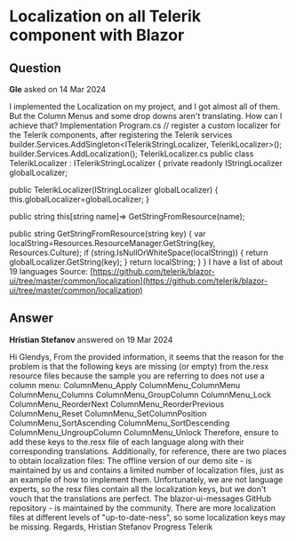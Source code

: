 # Localization on all Telerik component with Blazor

## Question

**Gle** asked on 14 Mar 2024

I implemented the Localization on my project, and I got almost all of them. But the Column Menus and some drop downs aren't translating. How can I achieve that? Implementation Program.cs // register a custom localizer for the Telerik components, after registering the Telerik services
builder.Services.AddSingleton<ITelerikStringLocalizer, TelerikLocalizer>();
builder.Services.AddLocalization(); TelerikLocalizer.cs public class TelerikLocalizer : ITelerikStringLocalizer
{
private readonly IStringLocalizer <Resources> globalLocalizer;

public TelerikLocalizer(IStringLocalizer <Resources> globalLocalizer)
{
this.globalLocalizer=globalLocalizer;
}

public string this[string name]=> GetStringFromResource(name);

public string GetStringFromResource(string key)
{
var localString=Resources.ResourceManager.GetString(key, Resources.Culture);
if (string.IsNullOrWhiteSpace(localString))
{
return globalLocalizer.GetString(key);
}
return localString;
}
} I have a list of about 19 languages Source: [https://github.com/telerik/blazor-ui/tree/master/common/localization](https://github.com/telerik/blazor-ui/tree/master/common/localization)

## Answer

**Hristian Stefanov** answered on 19 Mar 2024

Hi Glendys, From the provided information, it seems that the reason for the problem is that the following keys are missing (or empty) from the.resx resource files because the sample you are referring to does not use a column menu: ColumnMenu_Apply ColumnMenu_ColumnMenu ColumnMenu_Columns ColumnMenu_GroupColumn ColumnMenu_Lock ColumnMenu_ReorderNext ColumnMenu_ReorderPrevious ColumnMenu_Reset ColumnMenu_SetColumnPosition ColumnMenu_SortAscending ColumnMenu_SortDescending ColumnMenu_UngroupColumn ColumnMenu_Unlock Therefore, ensure to add these keys to the.resx file of each language along with their corresponding translations. Additionally, for reference, there are two places to obtain localization files: The offline version of our demo site - is maintained by us and contains a limited number of localization files, just as an example of how to implement them. Unfortunately, we are not language experts, so the resx files contain all the localization keys, but we don't vouch that the translations are perfect. The blazor-ui-messages GitHub repository - is maintained by the community. There are more localization files at different levels of "up-to-date-ness", so some localization keys may be missing. Regards, Hristian Stefanov Progress Telerik
